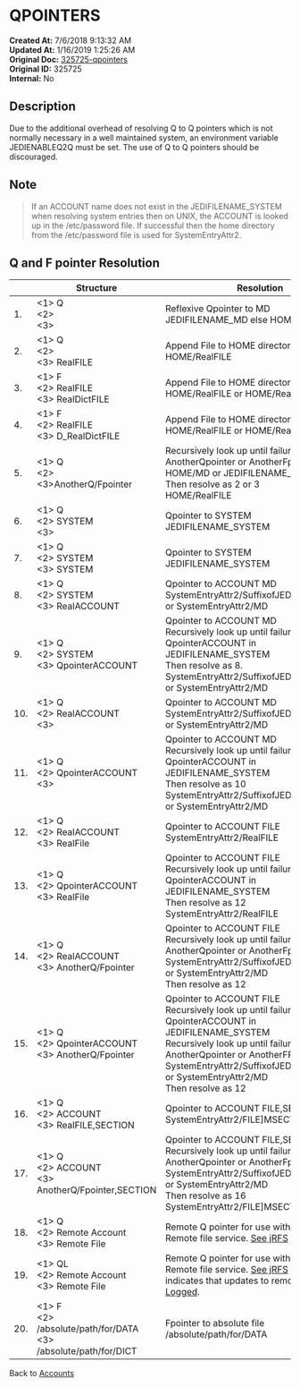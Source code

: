 # QPOINTERS

**Created At:** 7/6/2018 9:13:32 AM  
**Updated At:** 1/16/2019 1:25:26 AM  
**Original Doc:** [325725-qpointers](https://docs.jbase.com/46964-accounts/325725-qpointers)  
**Original ID:** 325725  
**Internal:** No  

## Description

Due to the additional overhead of resolving Q to Q pointers which is not normally necessary in a well maintained system, an environment variable JEDIENABLEQ2Q must be set. The use of Q to Q pointers should be discouraged.

## Note

> If an ACCOUNT name does not exist in the JEDIFILENAME\_SYSTEM when resolving system entries then on UNIX, the ACCOUNT is looked up in the /etc/password file. If successful then the home directory from the /etc/password file is used for SystemEntryAttr2.

## Q and F pointer Resolution

|  | Structure | Resolution  |
| --- | --- | --- |
| 1. | &lt;1&gt; Q<br>&lt;2&gt;<br>&lt;3&gt;<br> | Reflexive Qpointer to MD<br>JEDIFILENAME\_MD else HOME/MD |
| 2. | &lt;1&gt; Q<br>&lt;2&gt;<br>&lt;3&gt; RealFILE<br> | Append File to HOME directory<br>HOME/RealFILE |
| 3. | &lt;1&gt; F<br>&lt;2&gt; RealFILE<br>&lt;3&gt; RealDictFILE<br> | Append File to HOME directory<br>HOME/RealFILE or HOME/RealDictFile |
| 4. | &lt;1&gt; F<br>&lt;2&gt; RealFILE<br>&lt;3&gt; D\_RealDictFILE<br> | Append File to HOME directory<br>HOME/RealFILE or HOME/RealDictFile]D |
| 5. | &lt;1&gt; Q<br>&lt;2&gt;<br>&lt;3&gt;AnotherQ/Fpointer<br> | Recursively look up until failure AnotherQpointer or AnotherFpointer in<br>HOME/MD or JEDIFILENAME\_MD<br>Then resolve as 2 or 3<br>HOME/RealFILE |
| 6. | &lt;1&gt; Q<br>&lt;2&gt; SYSTEM<br>&lt;3&gt;<br> | Qpointer to SYSTEM<br>JEDIFILENAME\_SYSTEM |
| 7. | &lt;1&gt; Q<br>&lt;2&gt; SYSTEM<br>&lt;3&gt; SYSTEM<br> | Qpointer to SYSTEM<br>JEDIFILENAME\_SYSTEM |
| 8. | &lt;1&gt; Q<br>&lt;2&gt; SYSTEM<br>&lt;3&gt; RealACCOUNT<br> | Qpointer to ACCOUNT MD<br>SystemEntryAttr2/SuffixofJEDIFILENAME\_MD or SystemEntryAttr2/MD |
| 9. | &lt;1&gt; Q<br>&lt;2&gt; SYSTEM<br>&lt;3&gt; QpointerACCOUNT<br> | Qpointer to ACCOUNT MD<br>Recursively look up until failure QpointerACCOUNT in JEDIFILENAME\_SYSTEM<br>Then resolve as 8.<br>SystemEntryAttr2/SuffixofJEDIFILENAME\_MD or SystemEntryAttr2/MD |
| 10. | &lt;1&gt; Q<br>&lt;2&gt; RealACCOUNT<br>&lt;3&gt;<br> | Qpointer to ACCOUNT MD<br>SystemEntryAttr2/SuffixofJEDIFILENAME\_MD or SystemEntryAttr2/MD |
| 11. | &lt;1&gt; Q<br>&lt;2&gt; QpointerACCOUNT<br>&lt;3&gt;<br> | Qpointer to ACCOUNT MD<br>Recursively look up until failure QpointerACCOUNT in JEDIFILENAME\_SYSTEM<br>Then resolve as 10<br>SystemEntryAttr2/SuffixofJEDIFILENAME\_MD or SystemEntryAttr2/MD |
| 12. | &lt;1&gt; Q<br>&lt;2&gt; RealACCOUNT<br>&lt;3&gt; RealFile<br> | Qpointer to ACCOUNT FILE<br>SystemEntryAttr2/RealFILE |
| 13. | &lt;1&gt; Q<br>&lt;2&gt; QpointerACCOUNT<br>&lt;3&gt; RealFile<br> | Qpointer to ACCOUNT FILE<br>Recursively look up until failure QpointerACCOUNT in JEDIFILENAME\_SYSTEM<br>Then resolve as 12<br>SystemEntryAttr2/RealFILE |
| 14. | &lt;1&gt; Q<br>&lt;2&gt; RealACCOUNT<br>&lt;3&gt; AnotherQ/Fpointer<br> | Qpointer to ACCOUNT FILE<br>Recursively look up until failure AnotherQpointer or AnotherFpointer in SystemEntryAttr2/SuffixofJEDIFILENAME\_MD or SystemEntryAttr2/MD<br>Then resolve as 12 |
| 15. | &lt;1&gt; Q<br>&lt;2&gt; QpointerACCOUNT<br>&lt;3&gt; AnotherQ/Fpointer<br> | Qpointer to ACCOUNT FILE<br>Recursively look up until failure QpointerACCOUNT in JEDIFILENAME\_SYSTEM<br>Recursively look up until failure AnotherQpointer or AnotherFPointer in SystemEntryAttr2/SuffixofJEDIFILENAME\_MD or SystemEntryAttr2/MD<br>Then resolve as 12 |
| 16. | &lt;1&gt; Q<br>&lt;2&gt; ACCOUNT<br>&lt;3&gt; RealFILE,SECTION<br> | Qpointer to ACCOUNT FILE,SECTION<br>SystemEntryAttr2/FILE]MSECTION |
| 17. | &lt;1&gt; Q<br>&lt;2&gt; ACCOUNT<br>&lt;3&gt; AnotherQ/Fpointer,SECTION<br> | Qpointer to ACCOUNT FILE,SECTION<br>Recursively look up until failure AnotherQpointer or AnotherFpointer in SystemEntryAttr2/SuffixofJEDIFILENAME\_MD or SystemEntryAttr2/MD<br>Then resolve as 16<br>SystemEntryAttr2/FILE]MSECTION |
| 18. | &lt;1&gt; Q<br>&lt;2&gt; Remote Account<br>&lt;3&gt; Remote File<br> | Remote Q pointer for use with the jBASE Remote file service. [See jRFS](./../../jrfs/README.md) |
| 19. | &lt;1&gt; QL<br>&lt;2&gt; Remote Account<br>&lt;3&gt; Remote File<br> | Remote Q pointer for use with the jBASE Remote file service. [See jRFS](./../../jrfs/README.md) . The **L** indicates that updates to remote file are not [Logged](./../../transactions/README.md). |
| 20. | &lt;1&gt; F<br>&lt;2&gt; /absolute/path/for/DATA<br>&lt;3&gt; /absolute/path/for/DICT<br> | Fpointer to absolute file<br>/absolute/path/for/DATA |

Back to [Accounts](./../README.md)
